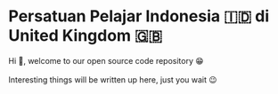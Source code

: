 # Persatuan Pelajar Indonesia 🇮🇩 di United Kingdom 🇬🇧

Hi 👋, welcome to our open source code repository 😁 <br><br> Interesting things will be written up here, just you wait 😉
